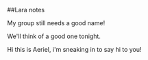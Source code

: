 ##Lara notes

My group still needs a good name! 

We'll think of a good one tonight. 

Hi this is Aeriel, i'm sneaking in to say hi to you!
